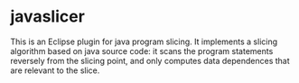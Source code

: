 # javaslicer
This is an Eclipse plugin for java program slicing.
It implements a slicing algorithm based on java source code: it scans the program statements reversely from the slicing point, and only computes data dependences that are relevant to the slice. 
